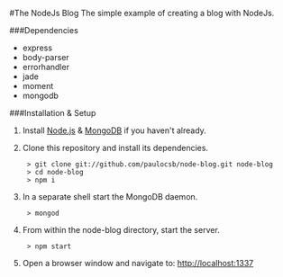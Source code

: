 #The NodeJs Blog
The simple example of creating a blog with NodeJs.

###Dependencies
- express
- body-parser
- errorhandler
- jade
- moment
- mongodb

###Installation & Setup
1. Install [Node.js](https://nodejs.org/) & [MongoDB](https://www.mongodb.org/) if you haven't already.
2. Clone this repository and install its dependencies.

		> git clone git://github.com/paulocsb/node-blog.git node-blog
		> cd node-blog
		> npm i

3. In a separate shell start the MongoDB daemon.

		> mongod

4. From within the node-blog directory, start the server.

		> npm start

5. Open a browser window and navigate to: [http://localhost:1337](http://localhost:1337)
